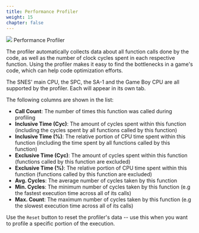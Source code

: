 ```yaml
---
title: Performance Profiler
weight: 15
chapter: false
---
```


<div class="imgBox"><div>
	<img src="/images/Profiler.png" />
	<span>Performance Profiler</span>
</div></div>

The profiler automatically collects data about all function calls done by the code, as well as the number of clock cycles spent in each respective function.
Using the profiler makes it easy to find the bottlenecks in a game's code, which can help code optimization efforts.  

The SNES' main CPU, the SPC, the SA-1 and the Game Boy CPU are all supported by the profiler. Each will appear in its own tab.

The following columns are shown in the list: 

* **Call Count**: The number of times this function was called during profiling
* **Inclusive Time (Cyc)**: The amount of cycles spent within this function (including the cycles spent by all functions called by this function)
* **Inclusive Time (%)**: The relative portion of CPU time spent within this function (including the time spent by all functions called by this function)
* **Exclusive Time (Cyc)**: The amount of cycles spent within this function (functions called by this function are excluded)
* **Exclusive Time (%)**: The relative portion of CPU time spent within this function (functions called by this function are excluded)
* **Avg. Cycles**: The average number of cycles taken by this function
* **Min. Cycles**: The minimum number of cycles taken by this function (e.g the fastest execution time across all of its calls)
* **Max. Count**: The maximum number of cycles taken by this function (e.g the slowest execution time across all of its calls)

Use the `Reset` button to reset the profiler's data -- use this when you want to profile a specific portion of the execution.